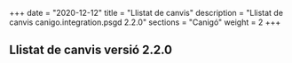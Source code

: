 +++
date        = "2020-12-12"
title       = "Llistat de canvis"
description = "Llistat de canvis canigo.integration.psgd 2.2.0"
sections    = "Canigó"
weight		= 2
+++

## Llistat de canvis versió 2.2.0

